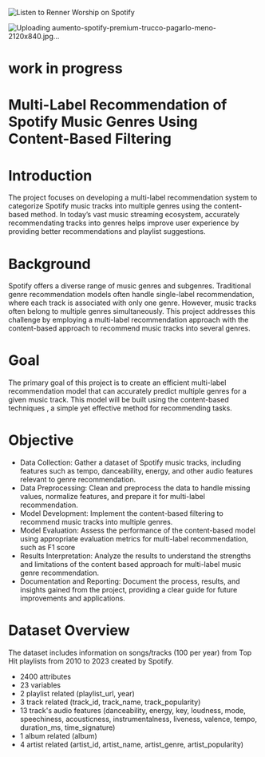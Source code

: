 ![Listen to Renner Worship on Spotify](https://github.com/user-attachments/assets/314cc537-4dc3-458d-9c3e-45bd6a8f31ee)

![Uploading aumento-spotify-premium-trucco-pagarlo-meno-2120x840.jpg…]()


# work in progress

# Multi-Label Recommendation of Spotify Music Genres Using Content-Based Filtering

# Introduction
The project focuses on developing a multi-label recommendation system to categorize Spotify music tracks into multiple genres using the content-based method. In today’s vast music streaming ecosystem, accurately recommendating tracks into genres helps improve user experience by providing better recommendations and playlist suggestions.

# Background
Spotify offers a diverse range of music genres and subgenres. Traditional genre recommendation models often handle single-label recommendation, where each track is associated with only one genre. However, music tracks often belong to multiple genres simultaneously. This project addresses this challenge by employing a multi-label recommendation approach with the content-based approach  to recommend music tracks into several genres.

# Goal
The primary goal of this project is to create an efficient multi-label recommendation model that can accurately predict multiple genres for a given music track. This model will be built using the content-based techniques , a simple yet effective method for recommending tasks.

# Objective
- Data Collection: Gather a dataset of Spotify music tracks, including features such as tempo, danceability, energy, and other audio features relevant to genre recommendation.
- Data Preprocessing: Clean and preprocess the data to handle missing values, normalize features, and prepare it for multi-label recommendation.
- Model Development: Implement the content-based filtering to recommend music tracks into multiple genres.
- Model Evaluation: Assess the performance of the content-based model using appropriate evaluation metrics for multi-label recommendation, such as F1 score
- Results Interpretation: Analyze the results to understand the strengths and limitations of the content based approach for multi-label music genre recommendation.
- Documentation and Reporting: Document the process, results, and insights gained from the project, providing a clear guide for future improvements and applications.

# Dataset Overview

The dataset includes information on songs/tracks (100 per year) from Top Hit playlists from 2010 to 2023 created by Spotify.

- 2400 attributes
- 23 variables
- 2 playlist related (playlist_url, year)
- 3 track related (track_id, track_name, track_popularity)
- 13 track's audio features (danceability, energy, key, loudness, mode, speechiness, acousticness, instrumentalness, liveness, valence, tempo, duration_ms, time_signature)
- 1 album related (album)
- 4 artist related (artist_id, artist_name, artist_genre, artist_popularity)
